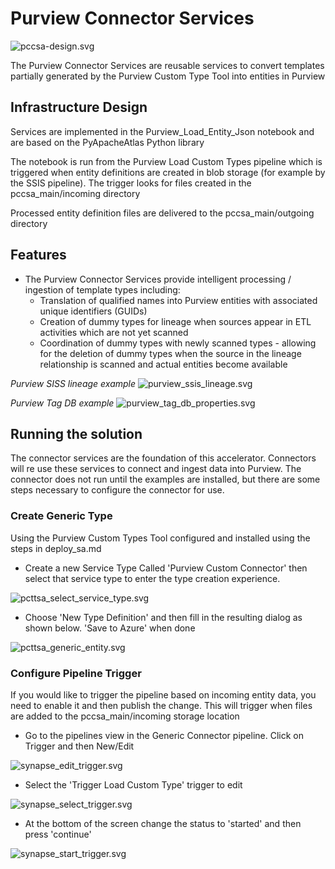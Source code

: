 # Purview Connector Services

![pccsa-design.svg](../assets/images/pccsa-design.svg)

The Purview Connector Services are reusable services to convert templates partially generated by the Purview Custom Type Tool into entities in Purview

## Infrastructure Design

Services are implemented in the Purview_Load_Entity_Json notebook and are based on the PyApacheAtlas Python library

The notebook is run from the Purview Load Custom Types pipeline which is triggered when entity definitions are created in blob storage (for example by the SSIS pipeline). The trigger looks for files created in the pccsa_main/incoming directory

Processed entity definition files are delivered to the pccsa_main/outgoing directory

## Features

* The Purview Connector Services provide intelligent processing / ingestion of template types including:
  * Translation of qualified names into Purview entities with associated unique identifiers (GUIDs)
  * Creation of dummy types for lineage when sources appear in ETL activities which are not yet scanned
  * Coordination of dummy types with newly scanned types - allowing for the deletion of dummy types when the source in the lineage relationship is scanned and actual entities become available

_Purview SISS lineage example_
![purview_ssis_lineage.svg](../assets/images/purview_ssis_lineage.png)

_Purview Tag DB example_
![purview_tag_db_properties.svg](../assets/images/purview_tag_db_properties.png)

## Running the solution

The connector services are the foundation of this accelerator. Connectors will re use these services to connect and ingest data into Purview. The connector does not run until the examples are installed, but there are some steps necessary to configure the connector for use.

### Create Generic Type

Using the Purview Custom Types Tool configured and installed using the steps in deploy_sa.md

* Create a new Service Type Called 'Purview Custom Connector' then select that service type to enter the type creation experience.

![pcttsa_select_service_type.svg](../assets/images/pcttsa_select_service_type.png)

* Choose 'New Type Definition' and then fill in the resulting dialog as shown below. 'Save to Azure' when done

![pcttsa_generic_entity.svg](../assets/images/pcttsa_generic_entity.png)

### Configure Pipeline Trigger

If you would like to trigger the pipeline based on incoming entity data, you need to enable it and then publish the change. This will trigger when files are added to the pccsa_main/incoming storage location

* Go to the pipelines view in the Generic Connector pipeline. Click on Trigger and then New/Edit

![synapse_edit_trigger.svg](../assets/images/synapse_edit_trigger.png)

* Select the 'Trigger Load Custom Type' trigger to edit

![synapse_select_trigger.svg](../assets/images/synapse_select_trigger.png)

* At the bottom of the screen change the status to 'started' and then press 'continue'

![synapse_start_trigger.svg](../assets/images/synapse_start_trigger.png)
